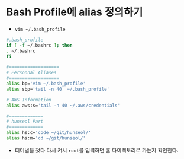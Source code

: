 # Bash Profile에 alias 정의하기
- `vim ~/.bash_profile`
```bash
#.bash_profile
if [ -f ~/.bashrc ]; then
. ~/.bashrc
fi

#===================
# Personnal Aliases
#===================
alias bp='vim ~/.bash_profile'
alias sbp='tail -n 40  ~/.bash_profile'

# AWS Information
alias aws:s='tail -n 40 ~/.aws/credentials'

#=============
# hunseol Part 
#=============
alias hs:c='code ~/git/hunseol/'
alias hs:m='cd ~/git/hunseol/'
```

- 터미널을 껐다 다시 켜서 `root`를 입력하면 홈 다이렉토리로 가는지 확인한다.